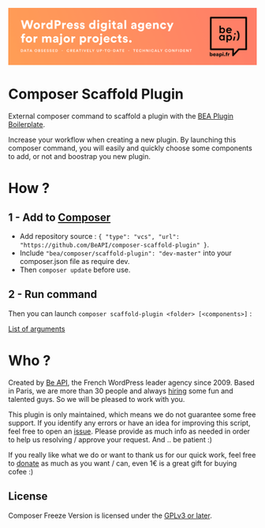 <a href="https://beapi.fr">![Be API Github Banner](banner-github.png)</a>

# Composer Scaffold Plugin

External composer command to scaffold a plugin with the [BEA Plugin Boilerplate](https://github.com/BeAPI/bea-plugin-boilerplate).

Increase your workflow when creating a new plugin. By launching this composer command, you will easily and quickly choose some components to add, or not and boostrap you new plugin.

# How ?

## 1 - Add to [Composer](http://composer.rarst.net/)

- Add repository source : `{ "type": "vcs", "url": "https://github.com/BeAPI/composer-scaffold-plugin" }`.
- Include `"bea/composer/scaffold-plugin": "dev-master"` into your composer.json file as require dev.
- Then `composer update` before use.

## 2 - Run command 

Then you can launch `composer scaffold-plugin <folder> [<components>]` :

[List of arguments](screenshot.png)

# Who ?

Created by [Be API](https://beapi.fr), the French WordPress leader agency since 2009. Based in Paris, we are more than 30 people and always [hiring](https://beapi.workable.com) some fun and talented guys. So we will be pleased to work with you.

This plugin is only maintained, which means we do not guarantee some free support. If you identify any errors or have an idea for improving this script, feel free to open an [issue](../../issues/new). Please provide as much info as needed in order to help us resolving / approve your request. And .. be patient :)

If you really like what we do or want to thank us for our quick work, feel free to [donate](https://www.paypal.me/BeAPI) as much as you want / can, even 1€ is a great gift for buying cofee :)

## License

Composer Freeze Version is licensed under the [GPLv3 or later](LICENSE.md).
